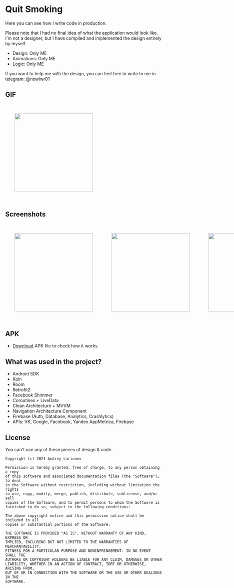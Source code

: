 # Quit Smoking
Here you can see how I write code in production.

Please note that I had no final idea of what the application would look like. I'm not a designer, but I have compiled and implemented the design entirely by myself.

* Design: Only ME
* Animations: Only ME
* Logic: Only ME

If you want to help me with the design, you can feel free to write to me in telegram: @nowiwr01

## GIF
<img src="https://github.com/nowiwr01/Quit-Smoking/blob/main/demo.gif" width="250px" style="margin: 30px;" /> 

## Screenshots
<div style="display:flex" >
 <img src="https://github.com/nowiwr01/Quit-Smoking/blob/main/screen/1.png" width="250px" style="margin: 30px;" />
 <img src="https://github.com/nowiwr01/Quit-Smoking/blob/main/screen/2.png" width="250px" style="margin: 30px;" />
 <img src="https://github.com/nowiwr01/Quit-Smoking/blob/main/screen/3.png" width="250px" style="margin: 30px;" />
 <img src="https://github.com/nowiwr01/Quit-Smoking/blob/main/screen/4.png" width="250px" style="margin: 30px;" />
 <img src="https://github.com/nowiwr01/Quit-Smoking/blob/main/screen/5.png" width="250px" style="margin: 30px;" />
 <img src="https://github.com/nowiwr01/Quit-Smoking/blob/main/screen/6.png" width="250px" style="margin: 30px;" />
 <img src="https://github.com/nowiwr01/Quit-Smoking/blob/main/screen/7.png" width="250px" style="margin: 30px;" />
 <img src="https://github.com/nowiwr01/Quit-Smoking/blob/main/screen/8.png" width="250px" style="margin: 30px;" />
 <img src="https://github.com/nowiwr01/Quit-Smoking/blob/main/screen/9.png" width="250px" style="margin: 30px;" />
</div>

## APK
* [Download](https://github.com/nowiwr01/Quit-Smoking/blob/main/app/release/QuitSmoking.apk) APK file to check how it works.

## What was used in the project?
* Android SDK
* Koin
* Room
* Retrofit2
* Facebook Shimmer
* Coroutines + LiveData
* Clean Architecture + MVVM
* Navigation Architecture Component
* Firebase (Auth, Database, Analytics, Crashlytics)
* APIs: VK, Google, Facebook, Yandex AppMetrica, Firebase

## License
You can't use any of these pieces of design & code.

```
Copyright (c) 2021 Andrey Larionov

Permission is hereby granted, free of charge, to any person obtaining a copy
of this software and associated documentation files (the "Software"), to deal
in the Software without restriction, including without limitation the rights
to use, copy, modify, merge, publish, distribute, sublicense, and/or sell
copies of the Software, and to permit persons to whom the Software is
furnished to do so, subject to the following conditions:

The above copyright notice and this permission notice shall be included in all
copies or substantial portions of the Software.

THE SOFTWARE IS PROVIDED "AS IS", WITHOUT WARRANTY OF ANY KIND, EXPRESS OR
IMPLIED, INCLUDING BUT NOT LIMITED TO THE WARRANTIES OF MERCHANTABILITY,
FITNESS FOR A PARTICULAR PURPOSE AND NONINFRINGEMENT. IN NO EVENT SHALL THE
AUTHORS OR COPYRIGHT HOLDERS BE LIABLE FOR ANY CLAIM, DAMAGES OR OTHER
LIABILITY, WHETHER IN AN ACTION OF CONTRACT, TORT OR OTHERWISE, ARISING FROM,
OUT OF OR IN CONNECTION WITH THE SOFTWARE OR THE USE OR OTHER DEALINGS IN THE
SOFTWARE.
```
